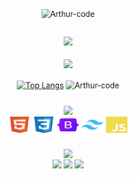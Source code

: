 <div align="center">

  <img alt="Arthur-code" height="180" src="https://i.pinimg.com/originals/ac/8f/61/ac8f610d390a504026b5e7bd2b67818f.gif">

  ## <img src="https://readme-typing-svg.demolab.com?font=Roboto&weight=700&size=24&duration=1&pause=1&color=4F6969FF&center=true&vCenter=true&repeat=false&width=435&lines=Ol%C3%A1!+Me+chamo+Arthur+Tachini">

</div>

<div align="center">
 
  #### <img src="https://readme-typing-svg.demolab.com?font=Roboto&size=16&pause=1000&color=698D8D&center=true&vCenter=true&width=500&height=60&lines=Atuo+como+desenvolvedor+Front-End;Amo+novos+desafios+na+%C3%A1rea+tecnol%C3%B3gica!">
  
  <div>
      
  [![Top Langs](https://github-readme-stats.vercel.app/api/top-langs/?username=tachiniarthur&layout=compact&theme=dark&show_icons=true)](https://github.com/tachiniarthur/github-readme-stats) <img alt="Arthur-code" height="115" width="185" src="https://media.giphy.com/media/SWoSkN6DxTszqIKEqv/giphy.gif">

</div>

##

<div align="center">
  
  <img src="https://readme-typing-svg.demolab.com?font=Roboto&size=16&duration=1&pause=1&color=698D8D&center=true&vCenter=true&repeat=false&width=500&height=60&lines=+Minhas+tecnologias%3A">

  <div style="display: inline_block">
    <img align="center" alt="Arthur-HTML" height="30" width="40" src="https://raw.githubusercontent.com/devicons/devicon/master/icons/html5/html5-original.svg">
    <img align="center" alt="Arthur-CSS" height="30" width="40" src="https://raw.githubusercontent.com/devicons/devicon/master/icons/css3/css3-original.svg">
    <img align="center" alt="Arthur-CSS" height="30" width="40" src="https://raw.githubusercontent.com/devicons/devicon/master/icons/bootstrap/bootstrap-original.svg">
    <img align="center" alt="Arthur-Tail" height="30" width="40" src="https://raw.githubusercontent.com/devicons/devicon/master/icons/tailwindcss/tailwindcss-plain.svg">
    <img align="center" alt="Arthur-Js" height="30" width="40" src="https://raw.githubusercontent.com/devicons/devicon/master/icons/javascript/javascript-plain.svg">
  </div>

</div>

##

<div align="center">

  <img src="https://readme-typing-svg.demolab.com?font=Roboto&size=16&duration=1&pause=1&color=698D8D&center=true&vCenter=true&repeat=false&width=500&height=60&lines=Voc%C3%AA+pode+entrar+em+contato+comigo+por%3A">
  
  <div>
    <a href="https://www.linkedin.com/in/arthur-henrique-tachini-635622210/" target="_blank"><img src="https://img.shields.io/badge/-LinkedIn-%230077B5?style=for-the-badge&logo=linkedin&logoColor=white" target="_blank"></a>
    <a href="https://www.instagram.com/tachiini_/" target="_blank"><img src="https://img.shields.io/badge/-Instagram-%23E4405F?style=for-the-badge&logo=instagram&logoColor=white" target="_blank"></a>
    <a href = "mailto:tachiniarthur@gmail.com"><img src="https://img.shields.io/badge/-Gmail-%23333?style=for-the-badge&logo=gmail&logoColor=white" target="_blank"></a>
  </div>

</div>
